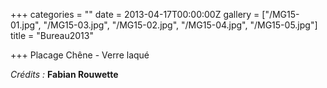 +++
categories = ""
date = 2013-04-17T00:00:00Z
gallery = ["/MG15-01.jpg", "/MG15-03.jpg", "/MG15-02.jpg", "/MG15-04.jpg", "/MG15-05.jpg"]
title = "Bureau2013"

+++
Placage Chêne - Verre laqué

_Crédits :_ **Fabian Rouwette**